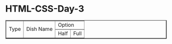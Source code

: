# HTML-CSS-Day-3

<!DOCTYPE html>
<html>
    <head>
        <title>
            Complex Table 
        </title>
    </head>
    <body>
        <table border="2">
           <tr>
               <td rowspan="2">Type</td>
               <td rowspan="2" colspan="2">Dish Name</td>
               <td colspan="2">Option</td>
           </tr>
           <tr>
               <td>Half</td>
               <td>Full</td>
           </tr>
        </table>
    </body>
</html>
